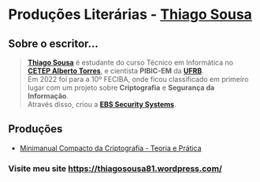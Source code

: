 # Produções Literárias - [**Thiago Sousa**](https://github.com/ThiagoSousa81)

## Sobre o escritor...
> [**Thiago Sousa**](https://github.com/ThiagoSousa81) é estudante do curso Técnico em Informática no [**CETEP Alberto Torres**](http://site-cetep.epizy.com/), e cientista **PIBIC-EM** da [**UFRB**](https://github.com/UFRB/). <br>Em 2022 foi para a 10º FECIBA, onde ficou classificado em primeiro lugar com um projeto sobre **Criptografia** e **Segurança da Informação**. <br>Através disso, criou a [**EBS Security Systems**](https://github.com/EBS-Security-Systems/).

## Produções

- [Minimanual Compacto da Criptografia - Teoria e Prática](https://github.com/ThiagoSousa81/Library/tree/main/Minimanual-Criptografia#minimanual-compacto-da-criptografia---teoria-e-pr%C3%A1tica)

### Visite meu site <https://thiagosousa81.wordpress.com/>
